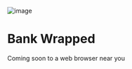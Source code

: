 ![image](https://user-images.githubusercontent.com/76178582/209436454-d563bf4a-4928-4f27-bd92-0539c05a3b65.png)

# Bank Wrapped
Coming soon to a web browser near you
